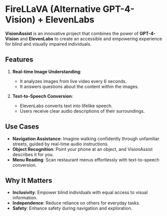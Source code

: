 # FireLLaVA (Alternative GPT-4-Vision) + ElevenLabs

**VisionAssist** is an innovative project that combines the power of **GPT-4-Vision** and **ElevenLabs** to create an accessible and empowering experience for blind and visually impaired individuals.

## Features

1. **Real-time Image Understanding**:
   - It analyzes images from live video every 6 seconds.
   - It answers questions about the content within the images.

2. **Text-to-Speech Conversion**:
   - ElevenLabs converts text into lifelike speech.
   - Users receive clear audio descriptions of their surroundings.

## Use Cases

- **Navigation Assistance**: Imagine walking confidently through unfamiliar streets, guided by real-time audio instructions.
- **Object Recognition**: Point your phone at an object, and VisionAssist describes it for you.
- **Menu Reading**: Scan restaurant menus effortlessly with text-to-speech conversion.

## Why It Matters

- **Inclusivity**: Empower blind individuals with equal access to visual information.
- **Independence**: Reduce reliance on others for everyday tasks.
- **Safety**: Enhance safety during navigation and exploration.
